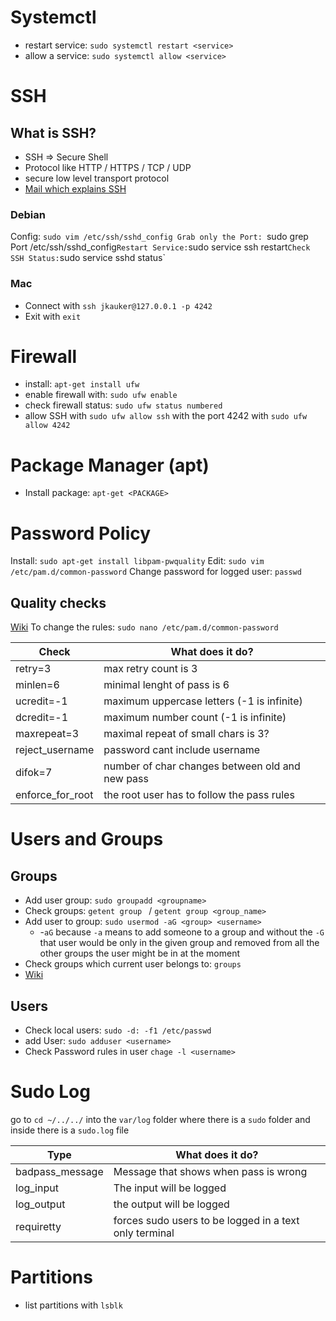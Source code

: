 # Systemctl
- restart service: `sudo systemctl restart <service>`
- allow a service: `sudo systemctl allow <service>`
# SSH
## What is SSH?
- SSH => Secure Shell
- Protocol like HTTP / HTTPS / TCP / UDP
- secure low level transport protocol
- [Mail which explains SSH](https://datatracker.ietf.org/doc/draft-ietf-secsh-transport/24/)
### Debian
Config: `sudo vim /etc/ssh/sshd_config
Grab only the Port: `sudo grep Port /etc/ssh/sshd_config`
Restart Service: `sudo service ssh restart`
Check SSH Status: `sudo service sshd status`
### Mac
- Connect with `ssh jkauker@127.0.0.1 -p 4242`
- Exit with `exit`

# Firewall
- install: `apt-get install ufw`
- enable firewall with: `sudo ufw enable`
- check firewall status: `sudo ufw status numbered`
- allow SSH with `sudo ufw allow ssh` with the port 4242 with `sudo ufw allow 4242`

# Package Manager (apt)
- Install package: `apt-get <PACKAGE>`
# Password Policy
Install: `sudo apt-get install libpam-pwquality`
Edit: `sudo vim /etc/pam.d/common-password`
Change password for logged user: `passwd`
## Quality checks
[Wiki](https://manpages.debian.org/testing/libpam-pwquality/pam_pwquality.8.en.html)
To change the rules: `sudo nano /etc/pam.d/common-password`

| Check | What does it do? |
|-------|------------------|
|retry=3 | max retry count is 3|
|minlen=6| minimal lenght of pass is 6 |
|ucredit=-1|maximum uppercase letters (-1 is infinite)|
|dcredit=-1|maximum number count (-1 is infinite)|
|maxrepeat=3| maximal repeat of small chars is 3?|
|reject_username|password cant include username|
|difok=7|number of char changes between old and new pass|
|enforce_for_root| the root user has to follow the pass rules |

# Users and Groups
## Groups
- Add user group: `sudo groupadd <groupname>`
- Check groups: `getent group ` / `getent group <group_name>`
- Add user to group: `sudo usermod -aG <group> <username>`
	- -`aG` because `-a` means to add someone to a group and without the `-G` that user would be only in the given group and removed from all the other groups the user might be in at the moment 
- Check groups which current user belongs to: `groups`
- [Wiki](https://wiki.ubuntuusers.de/usermod/)
## Users
- Check local users: `sudo -d: -f1 /etc/passwd`
- add User: `sudo adduser <username>`
- Check Password rules in user `chage -l <username>`

# Sudo Log
go to `cd ~/../../` into the `var/log` folder where there is a `sudo` folder and inside there is a `sudo.log` file

| Type | What does it do? |
| ----- | ------------------ |
| badpass_message | Message that shows when pass is wrong |
|log_input| The input will be logged |
|log_output|the output will be logged|
|requiretty|forces sudo users to be logged in a text only terminal|

# Partitions
- list partitions with `lsblk`

